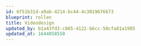 ```yaml
---
id: 6f51b31d-a9ab-4214-bc44-4c3019676673
blueprint: rollen
title: Videodesign
updated_by: b1a43fd3-c865-4122-b6cc-50cfa81a1985
updated_at: 1644058550
---
```

